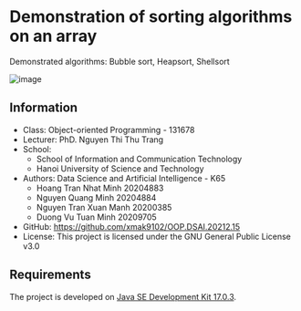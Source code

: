 # Demonstration of sorting algorithms on an array
Demonstrated algorithms: Bubble sort, Heapsort, Shellsort

![image](https://user-images.githubusercontent.com/82358580/179212513-a44ef411-d69c-4ef0-ac11-3297be7e8c8d.png)


## Information
- Class:	Object-oriented Programming - 131678
- Lecturer:	PhD. Nguyen Thi Thu Trang
- School:
  - School of Information and Communication Technology
  - Hanoi University of Science and Technology
- Authors:	Data Science and Artificial Intelligence - K65
  - Hoang Tran Nhat Minh	20204883
  - Nguyen Quang Minh	20204884
  - Nguyen Tran Xuan Manh	20200385
  - Duong Vu Tuan Minh	20209705
- GitHub:	https://github.com/xmak9102/OOP.DSAI.20212.15
- License:	This project is licensed under the GNU General Public License v3.0

## Requirements
The project is developed on [Java SE Development Kit 17.0.3](https://www.oracle.com/java/technologies/javase/jdk17-archive-downloads.html).
